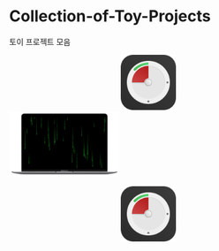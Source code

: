 # Collection-of-Toy-Projects
토이 프로젝트 모음

<!--[<img src="./images/AppIcon.png" width="100">](https://apps.apple.com/app/id1574452904)-->
[<center><img src="./images/miniTimer.png" width="100"></center>](https://apps.apple.com/app/id1618148240)
[<img src="./images/free-matrix-air-mini.png" width="200">](https://mulgrim.com/free/)


<!--<center><img src="/img/myImg.png" width="300" height="300"></center>-->

[<center><img src="./images/miniTimer.png" width="100"></center>](https://apps.apple.com/app/id1618148240)

